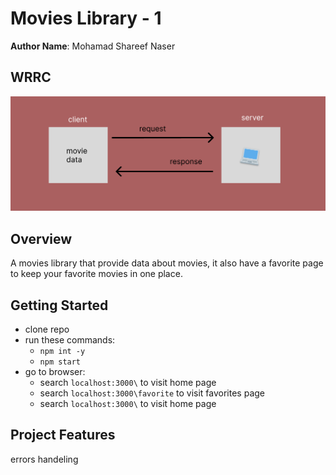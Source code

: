 # Movies Library - 1

**Author Name**: Mohamad Shareef Naser

## WRRC
![alt text](./images/lab11.PNG)
## Overview
A movies library that provide data about movies, it also have a favorite page to keep your favorite movies in one place.
## Getting Started
- clone repo
- run these commands:
    - `npm int -y`
    - `npm start`
- go to browser:
    - search `localhost:3000\` to visit home page
    - search `localhost:3000\favorite` to visit favorites page
    - search `localhost:3000\` to visit home page


## Project Features
<!-- What are the features included in you app -->
errors handeling
